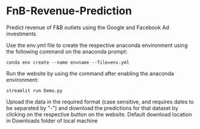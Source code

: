 # FnB-Revenue-Prediction
Predict revenue of F&B outlets using the Google and Facebook Ad investments

Use the env.yml file to create the respective anaconda environment using the following command on the anaconda prompt:
```
conda env create --name envname --file=env.yml
```

Run the website by using the command after enabling the anaconda environment:
```
streamlit run Demo.py
```

Upload the data in the required format (case sensitive, and requires dates to be separated by "-") and download the predictions for that dataset by clicking on the respective button on the website.
Default download location in Downloads folder of local machine
